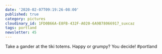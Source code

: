 ```yaml
---
date: '2020-02-07T09:19:26-08:00'
published: true
category: pictures
cloudinary_id: 1FD0B66A-E8FB-432F-A020-6A9B78066917_suxcaz
tags: portland
newsletter: 45
---
```


Take a gander at the tiki totems. Happy or grumpy? You decide! #portland
